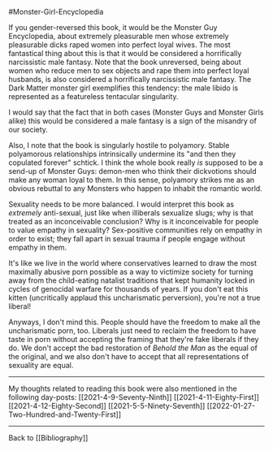 #Monster-Girl-Encyclopedia

If you gender-reversed this book, it would be the Monster Guy Encyclopedia, about extremely pleasurable men whose extremely pleasurable dicks raped women into perfect loyal wives.  The most fantastical thing about this is that it would be considered a horrifically narcissistic male fantasy.  Note that the book unreversed, being about women who reduce men to sex objects and rape them into perfect loyal husbands, is also considered a horrifically narcissistic male fantasy.  The Dark Matter monster girl exemplifies this tendency: the male libido is represented as a featureless tentacular singularity.

I would say that the fact that in both cases (Monster Guys and Monster Girls alike) this would be considered a male fantasy is a sign of the misandry of our society.

Also, I note that the book is singularly hostile to polyamory.  Stable polyamorous relationships intrinsically undermine its "and then they copulated forever" schtick.  I think the whole book really *is* supposed to be a send-up of Monster Guys: demon-men who think their dickvotions should make any woman loyal to them.  In this sense, polyamory strikes me as an obvious rebuttal to any Monsters who happen to inhabit the romantic world.

Sexuality needs to be more balanced.  I would interpret this book as *extremely* anti-sexual, just like when illiberals sexualize slugs; why is that treated as an inconceivable conclusion?  Why is it inconceivable for people to value empathy in sexuality?  Sex-positive communities rely on empathy in order to exist; they fall apart in sexual trauma if people engage without empathy in them.

It's like we live in the world where conservatives learned to draw the most maximally abusive porn possible as a way to victimize society for turning away from the child-eating natalist traditions that kept humanity locked in cycles of genocidal warfare for thousands of years.  If you don't eat this kitten (uncritically applaud this uncharismatic perversion), you're not a true liberal!

Anyways, I don't mind this.  People should have the freedom to make all the uncharismatic porn, too.  Liberals just need to reclaim the freedom to have taste in porn without accepting the framing that they're fake liberals if they do.  We don't accept the bad restoration of *Behold the Man* as the equal of the original, and we also don't have to accept that all representations of sexuality are equal.

---
My thoughts related to reading this book were also mentioned in the following day-posts:
[[2021-4-9-Seventy-Ninth]]
[[2021-4-11-Eighty-First]]
[[2021-4-12-Eighty-Second]]
[[2021-5-5-Ninety-Seventh]]
[[2022-01-27-Two-Hundred-and-Twenty-First]]

---
Back to [[Bibliography]]